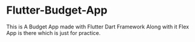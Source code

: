 # Flutter-Budget-App

This is A Budget App made with Flutter Dart Framework
Along with it Flex App is there which is just for practice.
